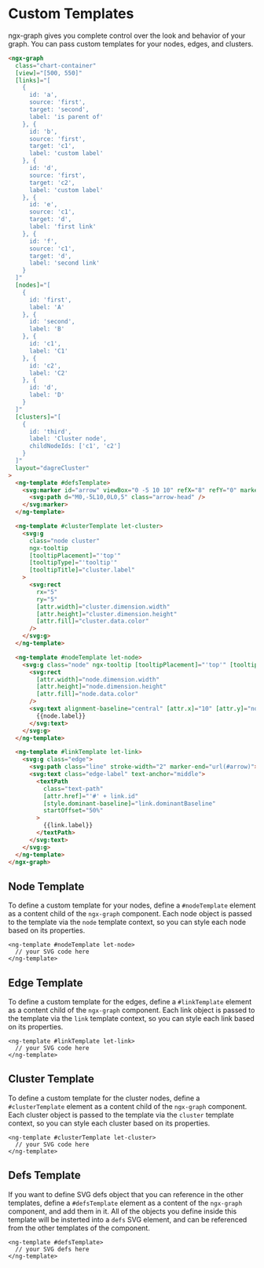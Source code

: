 # Custom Templates

ngx-graph gives you complete control over the look and behavior of your graph. You can pass custom templates for your nodes, edges, and clusters.

```html { playground }
<ngx-graph
  class="chart-container"
  [view]="[500, 550]"
  [links]="[
    {
      id: 'a',
      source: 'first',
      target: 'second',
      label: 'is parent of'
    }, {
      id: 'b',
      source: 'first',
      target: 'c1',
      label: 'custom label'
    }, {
      id: 'd',
      source: 'first',
      target: 'c2',
      label: 'custom label'
    }, {
      id: 'e',
      source: 'c1',
      target: 'd',
      label: 'first link'
    }, {
      id: 'f',
      source: 'c1',
      target: 'd',
      label: 'second link'
    }
  ]"
  [nodes]="[
    {
      id: 'first',
      label: 'A'
    }, {
      id: 'second',
      label: 'B'
    }, {
      id: 'c1',
      label: 'C1'
    }, {
      id: 'c2',
      label: 'C2'
    }, {
      id: 'd',
      label: 'D'
    }
  ]"
  [clusters]="[
    {
      id: 'third',
      label: 'Cluster node',
      childNodeIds: ['c1', 'c2']
    }
  ]"
  layout="dagreCluster"
>
  <ng-template #defsTemplate>
    <svg:marker id="arrow" viewBox="0 -5 10 10" refX="8" refY="0" markerWidth="4" markerHeight="4" orient="auto">
      <svg:path d="M0,-5L10,0L0,5" class="arrow-head" />
    </svg:marker>
  </ng-template>

  <ng-template #clusterTemplate let-cluster>
    <svg:g
      class="node cluster"
      ngx-tooltip
      [tooltipPlacement]="'top'"
      [tooltipType]="'tooltip'"
      [tooltipTitle]="cluster.label"
    >
      <svg:rect
        rx="5"
        ry="5"
        [attr.width]="cluster.dimension.width"
        [attr.height]="cluster.dimension.height"
        [attr.fill]="cluster.data.color"
      />
    </svg:g>
  </ng-template>

  <ng-template #nodeTemplate let-node>
    <svg:g class="node" ngx-tooltip [tooltipPlacement]="'top'" [tooltipType]="'tooltip'" [tooltipTitle]="node.label">
      <svg:rect
        [attr.width]="node.dimension.width"
        [attr.height]="node.dimension.height"
        [attr.fill]="node.data.color"
      />
      <svg:text alignment-baseline="central" [attr.x]="10" [attr.y]="node.dimension.height / 2">
        {{node.label}}
      </svg:text>
    </svg:g>
  </ng-template>

  <ng-template #linkTemplate let-link>
    <svg:g class="edge">
      <svg:path class="line" stroke-width="2" marker-end="url(#arrow)"></svg:path>
      <svg:text class="edge-label" text-anchor="middle">
        <textPath
          class="text-path"
          [attr.href]="'#' + link.id"
          [style.dominant-baseline]="link.dominantBaseline"
          startOffset="50%"
        >
          {{link.label}}
        </textPath>
      </svg:text>
    </svg:g>
  </ng-template>
</ngx-graph>
```

## Node Template

To define a custom template for your nodes, define a `#nodeTemplate` element as a content child of the `ngx-graph` component. Each node object is passed to the template via the `node` template context, so you can style each node based on its properties.

```
<ng-template #nodeTemplate let-node>
  // your SVG code here
</ng-template>
```

## Edge Template

To define a custom template for the edges, define a `#linkTemplate` element as a content child of the `ngx-graph` component. Each link object is passed to the template via the `link` template context, so you can style each link based on its properties.

```
<ng-template #linkTemplate let-link>
  // your SVG code here
</ng-template>
```

## Cluster Template

To define a custom template for the cluster nodes, define a `#clusterTemplate` element as a content child of the `ngx-graph` component. Each cluster object is passed to the template via the `cluster` template context, so you can style each cluster based on its properties.

```
<ng-template #clusterTemplate let-cluster>
  // your SVG code here
</ng-template>
```

## Defs Template

If you want to define SVG defs object that you can reference in the other templates, define a `#defsTemplate` element as a content of the `ngx-graph` component, and add them in it. All of the objects you define inside this template will be insterted into a `defs` SVG element, and can be referenced from the other templates of the component.

```
<ng-template #defsTemplate>
  // your SVG defs here
</ng-template>
```
